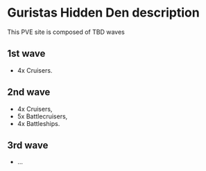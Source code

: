 # Guristas Hidden Den description
This PVE site is composed of TBD waves

## 1st wave
 - 4x Cruisers.
 
## 2nd wave
- 4x Cruisers,
- 5x Battlecruisers,
- 4x Battleships.

## 3rd wave
- ...
